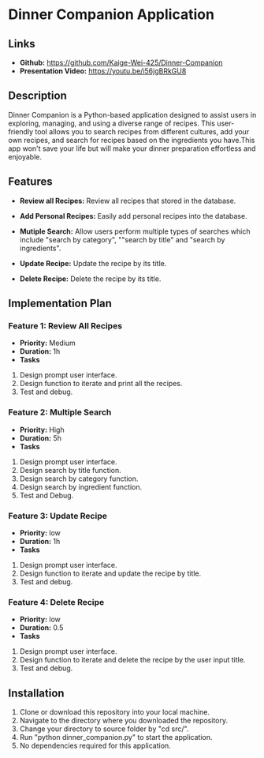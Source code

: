 # Dinner Companion Application

## Links
* __Github:__ https://github.com/Kaige-Wei-425/Dinner-Companion
* __Presentation Video:__ https://youtu.be/i56jgBRkGU8

## Description
Dinner Companion is a Python-based application designed to assist users in exploring, managing, and using a diverse range of recipes. This user-friendly tool allows you to search recipes from different cultures, add your own recipes, and search for recipes based on the ingredients you have.This app won't save your life but will make your dinner preparation effortless and enjoyable.

## Features
* __Review all Recipes:__ Review all recipes that stored in the database.

* __Add Personal Recipes:__ Easily add personal recipes into the database.

* __Mutiple Search:__  Allow users perform multiple types of searches which include "search by category", ""search by title" and "search by ingredients".

* __Update Recipe:__ Update the recipe by its title.

* __Delete Recipe:__ Delete the recipe by its title.

## Implementation Plan
### Feature 1:  Review All Recipes
* __Priority:__ Medium
* __Duration:__ 1h
* __Tasks__ <br>
1. Design prompt user interface.
2. Design function to iterate and print all the recipes.
3. Test and debug.

### Feature 2:  Multiple Search
* __Priority:__ High
* __Duration:__ 5h
* __Tasks__ <br>
1. Design prompt user interface.
2. Design search by title function.
3. Design search by category function.
4. Design search by ingredient function.
5. Test and Debug.

### Feature 3:  Update Recipe
* __Priority:__ low
* __Duration:__ 1h
* __Tasks__ <br>
1. Design prompt user interface.
2. Design function to iterate and update the recipe by title.
3. Test and debug.


### Feature 4:  Delete Recipe
* __Priority:__ low
* __Duration:__ 0.5
* __Tasks__ <br>
1. Design prompt user interface.
2. Design function to iterate and delete the recipe by the user input title.
3. Test and debug.


## Installation
1. Clone or download this repository into your local machine.
2. Navigate to the directory where you downloaded the repository.
3. Change your directory to source folder by "cd src/".
4. Run "python dinner_companion.py" to start the application.
5. No dependencies required for this application.



